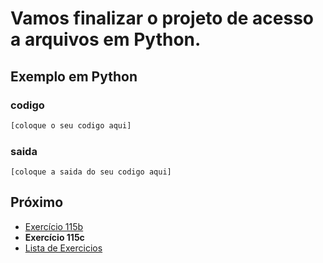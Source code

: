 # Vamos finalizar o projeto de acesso a arquivos em Python.

## Exemplo em Python

### codigo

``` python
[coloque o seu codigo aqui]
```

### saida

```
[coloque a saida do seu codigo aqui]
```

## Próximo

- [Exercício 115b](../../115bpython)
- **Exercício 115c**
- [Lista de Exercicios](../../)

